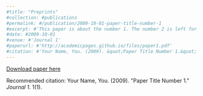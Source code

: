 ```yaml
---
#title: "Preprints"
#collection: #publications
#permalink: #/publication/2009-10-01-paper-title-number-1
#excerpt: #'This paper is about the number 1. The number 2 is left for future work.'
#date: #2009-10-01
#venue: #'Journal 1'
#paperurl: #'http://academicpages.github.io/files/paper1.pdf'
#citation: #'Your Name, You. (2009). &quot;Paper Title Number 1.&quot; <i>Journal 1</i>. 1(1).'
---
```

[Download paper here](http://academicpages.github.io/files/paper1.pdf)

Recommended citation: Your Name, You. (2009). "Paper Title Number 1." <i>Journal 1</i>. 1(1).

